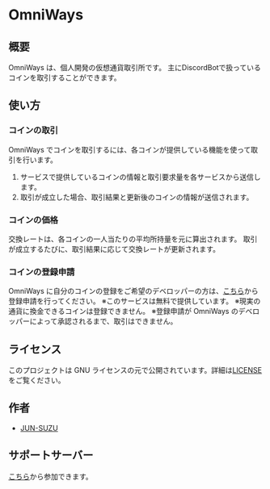 # OmniWays

## 概要

OmniWays は、個人開発の仮想通貨取引所です。
主にDiscordBotで扱っているコインを取引することができます。

## 使い方

### コインの取引

OmniWays でコインを取引するには、各コインが提供している機能を使って取引を行います。

1. サービスで提供しているコインの情報と取引要求量を各サービスから送信します。
2. 取引が成立した場合、取引結果と更新後のコインの情報が送信されます。

### コインの価格

交換レートは、各コインの一人当たりの平均所持量を元に算出されます。
取引が成立するたびに、取引結果に応じて交換レートが更新されます。

### コインの登録申請

OmniWays に自分のコインの登録をご希望のデベロッパーの方は、[こちら](https://omniways.jun-suzu.net/register/)から登録申請を行ってください。
※このサービスは無料で提供しています。
※現実の通貨に換金できるコインは登録できません。
※登録申請が OmniWays のデベロッパーによって承認されるまで、取引はできません。

## ライセンス

このプロジェクトは GNU ライセンスの元で公開されています。詳細は[LICENSE](https://github.com/jun-suzu/OmniWays/blob/main/LICENSE)をご覧ください。

## 作者

- [JUN-SUZU](https://jun-suzu.net)

## サポートサーバー

[こちら](https://discord.gg/3M2jSCnzmN)から参加できます。
